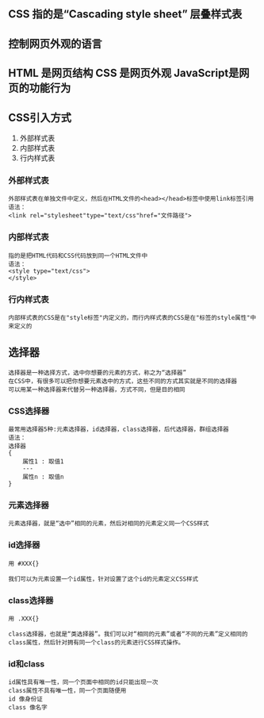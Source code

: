 
## CSS 指的是“Cascading style sheet” 层叠样式表

## 控制网页外观的语言

## HTML 是网页结构 CSS 是网页外观 JavaScript是网页的功能行为

## CSS引入方式

1. 外部样式表
2. 内部样式表
3. 行内样式表


### 外部样式表

    外部样式表在单独文件中定义，然后在HTML文件的<head></head>标签中使用link标签引用
    语法：
    <link rel="stylesheet"type="text/css"href="文件路径">

### 内部样式表

    指的是把HTML代码和CSS代码放到同一个HTML文件中
    语法：
    <style type="text/css">
    </style>

### 行内样式表

    内部样式表的CSS是在"style标签"内定义的，而行内样式表的CSS是在"标签的style属性"中来定义的


## 选择器

    选择器是一种选择方式，选中你想要的元素的方式，称之为“选择器”
    在CSS中，有很多可以把你想要元素选中的方式，这些不同的方式其实就是不同的选择器
    可以用某一种选择器来代替另一种选择器，方式不同，但是目的相同

### CSS选择器

    最常用选择器5种:元素选择器，id选择器，class选择器，后代选择器，群组选择器
    语法：
    选择器
    {
        属性1 : 取值1
        ---
        属性n : 取值n
    }

### 元素选择器

    元素选择器，就是“选中”相同的元素，然后对相同的元素定义同一个CSS样式

### id选择器

    用 #XXX{}
    
    我们可以为元素设置一个id属性，针对设置了这个id的元素定义CSS样式

### class选择器

    用 .XXX{}

    class选择器，也就是“类选择器”。我们可以对“相同的元素”或者“不同的元素”定义相同的class属性，然后针对拥有同一个class的元素进行CSS样式操作。

### id和class

    id属性具有唯一性，同一个页面中相同的id只能出现一次
    class属性不具有唯一性，同一个页面随便用
    id 像身份证
    class 像名字